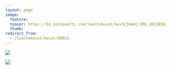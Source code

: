 ```yaml
---
layout: page
image:
  feature:
  teaser: https://b2.minimuutti.com/luontokuvat/kev%C3%A4t/IMG_20130502_200148-245px.jpg
  thumb:
redirect_from:
  - /luontokuvat/kevat/00011
---
```


![](https://b2.minimuutti.com/luontokuvat/kev%C3%A4t/IMG_20130502_200141-800px.jpg)

![](https://b2.minimuutti.com/luontokuvat/kev%C3%A4t/IMG_20130502_200148-800px.jpg)
